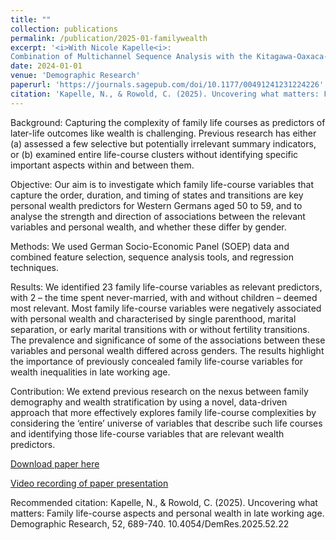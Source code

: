```yaml
---
title: ""
collection: publications
permalink: /publication/2025-01-familywealth
excerpt: '<i>With Nicole Kapelle<i>:
Combination of Multichannel Sequence Analysis with the Kitagawa-Oaxaca-Blinder decomposition for a more life-course sensitive decomposition of group gaps in outcomes. Applied to Gender Pension Gaps in Italy and Germany'
date: 2024-01-01
venue: 'Demographic Research'
paperurl: 'https://journals.sagepub.com/doi/10.1177/00491241231224226'
citation: 'Kapelle, N., & Rowold, C. (2025). Uncovering what matters: Family life-course aspects and personal wealth in late working age. Demographic Research, 52, 689-740. 10.4054/DemRes.2025.52.22'
---
```

Background: Capturing the complexity of family life courses as predictors of later-life outcomes like wealth is challenging. Previous research has either (a) assessed a few selective but potentially irrelevant summary indicators, or (b) examined entire life-course clusters without identifying specific important aspects within and between them.

Objective: Our aim is to investigate which family life-course variables that capture the order, duration, and timing of states and transitions are key personal wealth predictors for Western Germans aged 50 to 59, and to analyse the strength and direction of associations between the relevant variables and personal wealth, and whether these differ by gender.

Methods: We used German Socio-Economic Panel (SOEP) data and combined feature selection, sequence analysis tools, and regression techniques.

Results: We identified 23 family life-course variables as relevant predictors, with 2 – the time spent never-married, with and without children – deemed most relevant. Most family life-course variables were negatively associated with personal wealth and characterised by single parenthood, marital separation, or early marital transitions with or without fertility transitions. The prevalence and significance of some of the associations between these variables and personal wealth differed across genders. The results highlight the importance of previously concealed family life-course variables for wealth inequalities in late working age.

Contribution: We extend previous research on the nexus between family demography and wealth stratification by using a novel, data-driven approach that more effectively explores family life-course complexities by considering the ‘entire’ universe of variables that describe such life courses and identifying those life-course variables that are relevant wealth predictors. 


[Download paper here](https://www.demographic-research.org/articles/volume/52/22)

[Video recording of paper presentation](https://www.youtube.com/watch?v=tQ9MEWkMWvs)

Recommended citation: Kapelle, N., & Rowold, C. (2025). Uncovering what matters: Family life-course aspects and personal wealth in late working age. Demographic Research, 52, 689-740. 10.4054/DemRes.2025.52.22

